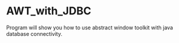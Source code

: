 # AWT_with_JDBC
Program will show you how to use abstract window toolkit with java database connectivity.

